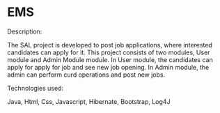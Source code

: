 # EMS
Description:

The SAL project is developed to post job applications, where interested candidates can apply for it. This project consists of two modules, User module and Admin Module module. In User module, the candidates can apply for apply for job and see new job opening. In Admin module, the admin can perform curd operations and post new jobs.

Technologies used:

Java, Html, Css, Javascript, Hibernate, Bootstrap, Log4J
